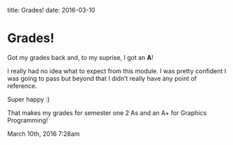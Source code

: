 title: Grades!
date: 2016-03-10

# Grades!

Got my grades back and, to my suprise, I got an **A**!

I really had no idea what to expect from this module. I was pretty confident I was going to pass but beyond that I didn&rsquo;t really have any point of reference.

Super happy :)

That makes my grades for semester one 2 As and an A+ for Graphics Programming!

<div id="footer">
<span id="timestamp"> March 10th, 2016 7:28am </span>
</div>